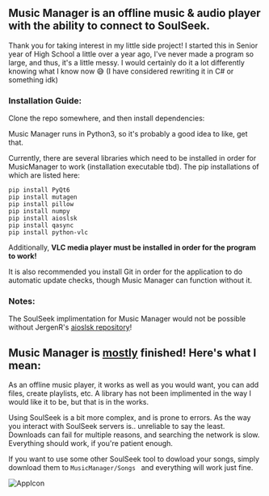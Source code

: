 ## Music Manager is an offline music & audio player with the ability to connect to SoulSeek.

Thank you for taking interest in my little side project! I started this in Senior year of High School a little over a year ago, I've never made a program so large, and thus, it's a little messy. I would certainly do it a lot differently knowing what I know now 😅 (I have considered rewriting it in C# or something idk)

### Installation Guide:

Clone the repo somewhere, and then install dependencies:

Music Manager runs in Python3, so it's probably a good idea to like, get that.

Currently, there are several libraries which need to be installed in order for MusicManager to work (installation executable tbd). The pip installations of which are listed here:

```
pip install PyQt6
pip install mutagen
pip install pillow
pip install numpy
pip install aioslsk
pip install qasync
pip install python-vlc
```

Additionally, **VLC media player must be installed in order for the program to work!**

It is also recommended you install Git in order for the application to do automatic update checks, though Music Manager can function without it.


### Notes:

The SoulSeek implimentation for Music Manager would not be possible without JergenR's [aioslsk repository](https://github.com/JurgenR/aioslsk)!


## Music Manager is <ins>mostly</ins> finished! Here's what I mean:

As an offline music player, it works as well as you would want, you can add files, create playlists, etc. A library has not been implimented in the way I would like it to be, but that is in the works.

Using SoulSeek is a bit more complex, and is prone to errors. As the way you interact with SoulSeek servers is.. unreliable to say the least. Downloads can fail for multiple reasons, and searching the network is slow. Everything should work, if you're patient enough.

If you want to use some other SoulSeek tool to dowload your songs, simply download them to `MusicManager/Songs ` and everything will work just fine.

![AppIcon](https://github.com/user-attachments/assets/9e74d8fc-1e6a-47c4-b3ab-9ba674247038)
